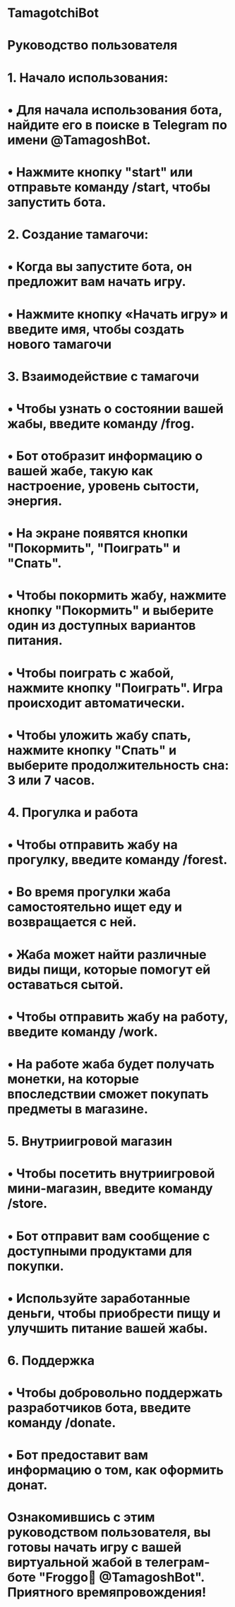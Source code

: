 # TamagotchiBot
# Руководство пользователя
# 1. Начало использования:
# •	Для начала использования бота, найдите его в поиске в Telegram по имени @TamagoshBot.
# •	Нажмите кнопку "start" или отправьте команду /start, чтобы запустить бота.

# 2. Создание тамагочи:
# •	Когда вы запустите бота, он предложит вам начать игру.
# •	Нажмите кнопку «Начать игру» и введите имя, чтобы создать нового тамагочи 

# 3. Взаимодействие с тамагочи
# •	Чтобы узнать о состоянии вашей жабы, введите команду /frog.
# •	Бот отобразит информацию о вашей жабе, такую как настроение, уровень сытости, энергия.
# •	На экране появятся кнопки "Покормить", "Поиграть" и "Спать".
# •	Чтобы покормить жабу, нажмите кнопку "Покормить" и выберите один из доступных вариантов питания.
# •	Чтобы поиграть с жабой, нажмите кнопку "Поиграть". Игра происходит автоматически.
# •	Чтобы уложить жабу спать, нажмите кнопку "Спать" и выберите продолжительность сна: 3 или 7 часов.

# 4. Прогулка и работа
# •	Чтобы отправить жабу на прогулку, введите команду /forest.
# •	Во время прогулки жаба самостоятельно ищет еду и возвращается с ней.
# •	Жаба может найти различные виды пищи, которые помогут ей оставаться сытой.
# •	Чтобы отправить жабу на работу, введите команду /work.
# •	На работе жаба будет получать монетки, на которые впоследствии сможет покупать предметы в магазине.

# 5. Внутриигровой магазин
# •	Чтобы посетить внутриигровой мини-магазин, введите команду /store.
# •	Бот отправит вам сообщение с доступными продуктами для покупки.
# •	Используйте заработанные деньги, чтобы приобрести пищу и улучшить питание вашей жабы.

# 6. Поддержка 
# •	Чтобы добровольно поддержать разработчиков бота, введите команду /donate.
# •	Бот предоставит вам информацию о том, как оформить донат.

# Ознакомившись с этим руководством пользователя, вы готовы начать игру с вашей виртуальной жабой в телеграм-боте "Froggo🌿 @TamagoshBot". Приятного времяпровождения!
